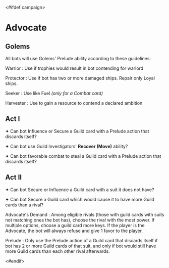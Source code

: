 <#ifdef campaign>
# Advocate

## Golems

All bots will use Golems' Prelude ability according to these guidelines:

Warrior
: Use if trophies would result in bot contending for warlord

Protector
: Use if bot has two or more damaged ships. Repair only Loyal ships.

Seeker
: Use like Fuel *(only for a Combat card)*

Harvester
: Use to gain a resource to contend a declared ambition

## Act I

✦ Can bot Influence or Secure a Guild card with a Prelude action that discards itself?

✦ Can bot use Guild Investigators' **Recover (Move)** ability?

✦ Can bot favorable combat to steal a Guild card with a Prelude action that discards itself?

## Act II

✦ Can bot Secure or Influence a Guild card with a suit it does not have?

✦ Can bot Secure a Guild card which would cause it to have more Guild cards than a rival?

Advocate's Demand
: Among eligible rivals (those with guild cards with suits not matching ones the bot has), choose the rival with the most power. If multiple options, choose a guild card more keys. If the player is the Advocate, the bot will always refuse and give 1 favor to the player.

Prelude
: Only use the Prelude action of a Guild card that discards itself if bot has 2 or more Guild cards of that suit, and only if bot would still have more Guild cards than each other rival afterwards.

<!-- 
## Act III

✦ Can bot Secure or Influence a Guild card with a suit it does not have?

✦ Can bot use Guild Investigators' **Recover (Move)** ability?

✦ Can bot Secure or Influence an effective Vox card or lore card?

Prelude
: Only use the Prelude action of a Guild card that discards itself if bot has 2 or more Guild cards of that suit.
-->

<div class="pagebreak"> </div>
<#endif>